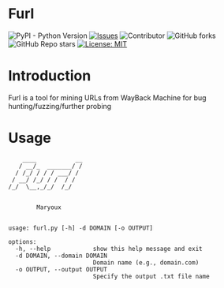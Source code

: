 # Furl
![PyPI - Python Version](https://img.shields.io/pypi/pyversions/django) [![Issues](https://img.shields.io/github/issues-raw/tterb/PlayMusic.svg?maxAge=25000)](https://github.com/maryoux/furl/issues) ![Contributor](https://img.shields.io/github/contributors/maryoux/furl) ![GitHub forks](https://img.shields.io/github/forks/maryoux/furl) ![GitHub Repo stars](https://img.shields.io/github/stars/maryoux/furl) [![License: MIT](https://img.shields.io/badge/License-MIT-yellow.svg)](https://opensource.org/licenses/MIT)




# Introduction
Furl is a tool for mining URLs from WayBack Machine for bug hunting/fuzzing/further probing
# Usage
```
    ____           __
   / __/_  _______/ /
  / /_/ / / / ___/ /
 / __/ /_/ / /  / /
/_/  \__,_/_/  /_/


        Maryoux


usage: furl.py [-h] -d DOMAIN [-o OUTPUT]

options:
  -h, --help            show this help message and exit
  -d DOMAIN, --domain DOMAIN
                        Domain name (e.g., domain.com)
  -o OUTPUT, --output OUTPUT
                        Specify the output .txt file name
```
